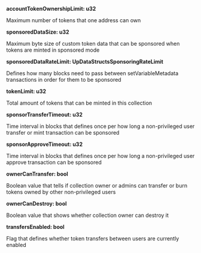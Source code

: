 **accountTokenOwnershipLimit: u32**

Maximum number of tokens that one address can own

**sponsoredDataSize: u32**

Maximum byte size of custom token data that can be sponsored when tokens are minted in sponsored mode

**sponsoredDataRateLimit: UpDataStructsSponsoringRateLimit**

Defines how many blocks need to pass between setVariableMetadata transactions in order for them to be sponsored

**tokenLimit: u32**

Total amount of tokens that can be minted in this collection

**sponsorTransferTimeout: u32**

Time interval in blocks that defines once per how long a non-privileged user transfer or mint transaction can be sponsored  

**sponsorApproveTimeout: u32**

Time interval in blocks that defines once per how long a non-privileged user approve transaction can be sponsored

**ownerCanTransfer: bool**

Boolean value that tells if collection owner or admins can transfer or burn tokens owned by other non-privileged users

**ownerCanDestroy: bool**

Boolean value that shows whether collection owner can destroy it

**transfersEnabled: bool**

Flag that defines whether token transfers between users are currently enabled